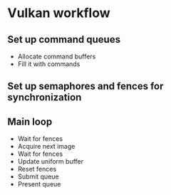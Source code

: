 # Vulkan workflow

## Set up command queues
* Allocate command buffers
* Fill it with commands

## Set up semaphores and fences for synchronization

## Main loop
* Wait for fences
* Acquire next image
* Wait for fences
* Update uniform buffer
* Reset fences
* Submit queue
* Present queue
